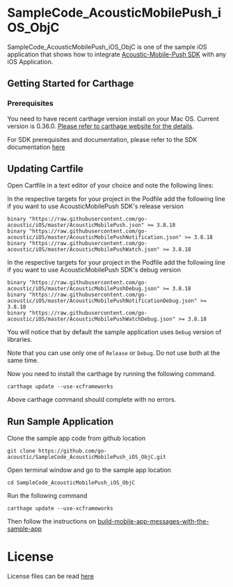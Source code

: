 # SampleCode_AcousticMobilePush_iOS_ObjC

SampleCode_AcousticMobilePush_iOS_ObjC is one of the sample iOS application that shows how to integrate [Acoustic-Mobile-Push SDK](https://github.com/go-acoustic/Acoustic-Mobile-Push-iOS) with any iOS Application.

## Getting Started for Carthage

### Prerequisites

You need to have recent carthage version install on your Mac OS. Current version is 0.36.0. [Please refer to carthage website for the details](https://github.com/Carthage/Carthage).

For SDK prerequisites and documentation, please refer to the SDK documentation [here](https://developer.goacoustic.com/acoustic-campaign/docs/add-the-ios-sdk-to-your-app)

## Updating Cartfile

Open Cartfile in a text editor of your choice and note the following lines:

In the respective targets for your project in the Podfile add the following line if you want to use AcousticMobilePush SDK's release version
```
binary "https://raw.githubusercontent.com/go-acoustic/iOS/master/AcousticMobilePush.json" >= 3.8.18
binary "https://raw.githubusercontent.com/go-acoustic/iOS/master/AcousticMobilePushNotification.json" >= 3.8.18
binary "https://raw.githubusercontent.com/go-acoustic/iOS/master/AcousticMobilePushWatch.json" >= 3.8.18
```

In the respective targets for your project in the Podfile add the following line if you want to use AcousticMobilePush SDK's debug version
```
binary "https://raw.githubusercontent.com/go-acoustic/iOS/master/AcousticMobilePushDebug.json" >= 3.8.18
binary "https://raw.githubusercontent.com/go-acoustic/iOS/master/AcousticMobilePushNotificationDebug.json" >= 3.8.18
binary "https://raw.githubusercontent.com/go-acoustic/iOS/master/AcousticMobilePushWatchDebug.json" >= 3.8.18
```

You will notice that by default the sample application uses `Debug` version of libraries.

Note that you can use only one of  `Release` or `Debug`. Do not use both at the same time.

Now you need to install the carthage by running the following command.
```
carthage update --use-xcframeworks
```

Above carthage command should complete with no errors.

## Run Sample Application

Clone the sample app code from github location

```
git clone https://github.com/go-acoustic/SampleCode_AcousticMobilePush_iOS_ObjC.git
```

Open terminal window and go to the sample app location
```
cd SampleCode_AcousticMobilePush_iOS_ObjC
``` 

Run the following command
```
carthage update --use-xcframeworks
```

Then follow the instructions on [build-mobile-app-messages-with-the-sample-app](https://developer.goacoustic.com/acoustic-campaign/docs/build-mobile-app-messages-with-the-sample-app)

# License

License files can be read [here](https://github.com/go-acoustic/Acoustic-Mobile-Push-iOS/blob/master/license/license.txt)

